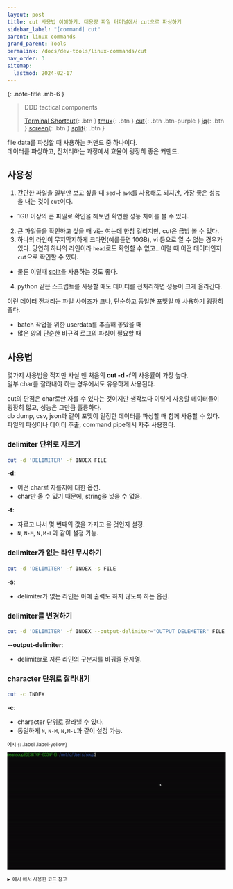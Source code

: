 ```yaml
---
layout: post
title: cut 사용법 이해하기. 대용량 파일 터미널에서 cut으로 파싱하기 
sidebar_label: "[command] cut" 
parent: linux commands
grand_parent: Tools
permalink: /docs/dev-tools/linux-commands/cut
nav_order: 3
sitemap:
  lastmod: 2024-02-17
---
```


{: .note-title .mb-6 }
> DDD tactical components
>
> [Terminal Shortcut](/docs/dev-tools/linux-commands/terminal){: .btn }
> [tmux](/docs/dev-tools/linux-commands/tmux){: .btn }
> [cut](/docs/dev-tools/linux-commands/cut){: .btn .btn-purple }
> [jq](/docs/dev-tools/linux-commands/jq){: .btn }
> [screen](/docs/dev-tools/linux-commands/screen){: .btn }
> [split](/docs/dev-tools/linux-commands/split){: .btn }


file data를 파싱할 때 사용하는 커맨드 중 하나이다.  
데이터를 파싱하고, 전처리하는 과정에서 효율이 굉장히 좋은 커맨드.

## 사용성

1. 간단한 파일을 일부만 보고 싶을 때 `sed`나 `awk`를 사용해도 되지만, 가장 좋은 성능을 내는 것이 `cut`이다.  
  - 1GB 이상의 큰 파일로 확인을 해보면 확연한 성능 차이를 볼 수 있다.  
2. 큰 파일들을 확인하고 싶을 때 vi는 여는데 한참 걸리지만, cut은 금방 볼 수 있다.
3. 하나의 라인이 무지막지하게 크다면(예를들면 10GB), vi 등으로 열 수 없는 경우가 있다. 당연히 하나의 라인이라 `head`로도 확인할 수 없고.. 이럴 때 어떤 데이터인지 `cut`으로 확인할 수 있다.
  - 물론 이럴때 [split](/docs/dev-tools/linux-commands/split)을 사용하는 것도 좋다.
4. python 같은 스크립트를 사용할 때도 데이터를 전처리하면 성능이 크게 올라간다. 

이런 데이터 전처리는 파일 사이즈가 크나, 단순하고 동일한 포맷일 때 사용하기 굉장히 좋다.
- batch 작업을 위한 userdata를 추출해 놓았을 때
- 많은 양의 단순한 비규격 로그의 파싱이 필요할 때

## 사용법

몇가지 사용법을 적지만 사실 맨 처음의 **cut -d -f**의 사용률이 가장 높다.  
일부 char를 잘라내야 하는 경우에서도 유용하게 사용된다.

cut의 단점은 char로만 자를 수 있다는 것이지만 생각보다 이렇게 사용할 데이터들이 굉장히 많고, 성능은 그만큼 훌륭하다.  
db dump, csv, json과 같이 포맷이 일정한 데이터를 파싱할 때 함께 사용할 수 있다.
파일의 파싱이나 데이터 추출, command pipe에서 자주 사용한다.


### delimiter 단위로 자르기 

```bash
cut -d 'DELIMITER' -f INDEX FILE
```

**-d**:  
- 어떤 char로 자를지에 대한 옵션.
- char만 올 수 있기 때문에, string을 넣을 수 없음.

**-f**:  
- 자르고 나서 몇 번째의 값을 가지고 올 것인지 설정.
- `N`, `N-M`, `N,M-L`과 같이 설정 가능.

### delimiter가 없는 라인 무시하기 

```bash
cut -d 'DELIMITER' -f INDEX -s FILE
```

**-s**:
- delimiter가 없는 라인은 아예 출력도 하지 않도록 하는 옵션.

### delimiter를 변경하기

```bash
cut -d 'DELIMITER' -f INDEX --output-delimiter="OUTPUT DELEMETER" FILE
```

**--output-delimiter**:  
- delimiter로 자른 라인의 구분자를 바꿔줄 문자열.

### character 단위로 잘라내기

```bash
cut -c INDEX
```

**-c**:
- character 단위로 잘라낼 수 있다.  
- 동일하게 `N`, `N-M`, `N,M-L`과 같이 설정 가능.


<div class="code-example" markdown="1" style="font-size: 0.8em">
예시
{: .label .label-yellow}  

![cut](/images/post/dev-tools/terminal-commands/cut.gif)

<details>
<summary>예시 에서 사용한 코드 참고</summary>

```
> cat food

pizza,0001,20000  
chicken,0002,20000  
burger,0003,15000  
sandwich,0004,8000  
sushi,0005,20000  
```

```
> cut -d ',' -f 1 food

pizza
chicken
burger
sandwich
sushi
```

```
> cut -d ',' -f 1,3 food

pizza,20000  
chicken,20000  
burger,15000  
sandwich,8000  
sushi,20000  
```

```
> cut -d ',' -f 1-3 --output-delimiter="/" food

pizza/0001/20000  
chicken/0002/20000  
burger/0003/15000  
sandwich/0004/8000  
sushi/0005/20000  
```

```
> cut -c 1-5 food

pizza  
chick  
burge  
sandw  
sushi  
```

```
> cut -c 1,3-5 food

pzza
cick
brge
sndw
sshi 
```
</details>
</div>
